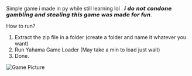 Simple game i made in py while still learning lol
. 𝙞 𝙙𝙤 𝙣𝙤𝙩 𝙘𝙤𝙣𝙙𝙤𝙣𝙚 𝙜𝙖𝙢𝙗𝙡𝙞𝙣𝙜 𝙖𝙣𝙙 𝙨𝙩𝙚𝙖𝙡𝙞𝙣𝙜 𝙩𝙝𝙞𝙨 𝙜𝙖𝙢𝙚 𝙬𝙖𝙨 𝙢𝙖𝙙𝙚 𝙛𝙤𝙧 𝙛𝙪𝙣.


How to run?
1. Extract the zip file in a folder (create a folder and name it whatever you want)
2. Run Yahama Game Loader (May take a min to load just wait)
3. Done.

![Game Picture](https://cdn.discordapp.com/attachments/1294379445234171955/1342905939703107614/image.png?ex=67bb561e&is=67ba049e&hm=cce4e51d704acedc2483d9fb571e79fec07848833c1db992fb796fb0f1d3de23&)
